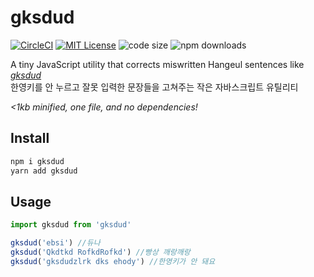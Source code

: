 # gksdud

[![CircleCI](https://img.shields.io/circleci/project/github/ChalkPE/gksdud.svg?style=flat-square)](https://circleci.com/gh/ChalkPE/gksdud)  [![MIT License](https://img.shields.io/github/license/ChalkPE/gksdud.svg?style=flat-square)](LICENSE) ![code size](https://img.shields.io/bundlephobia/min/gksdud.svg?style=flat-square) ![npm downloads](https://img.shields.io/npm/dt/gksdud.svg?style=flat-square)

A tiny JavaScript utility that corrects miswritten Hangeul sentences like [*gksdud*](https://en.wikipedia.org/wiki/Language_input_keys#Han/Yeong_(%ED%95%9C/%EC%98%81))  
한영키를 안 누르고 잘못 입력한 문장들을 고쳐주는 작은 자바스크립트 유틸리티

*<1kb minified, one file, and no dependencies!*

## Install

```bash
npm i gksdud
yarn add gksdud
```

## Usage

```js
import gksdud from 'gksdud'

gksdud('ebsi') //듀나
gksdud('Qkdtkd RofkdRofkd') //빵상 깨랑깨랑
gksdud('gksdudzlrk dks ehody') //한영키가 안 돼요
```
